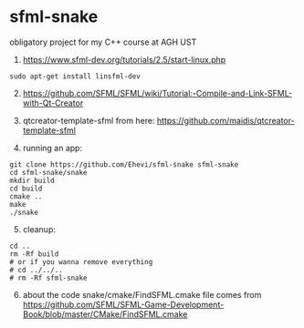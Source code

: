 # sfml-snake
obligatory project for my C++ course at AGH UST

1. https://www.sfml-dev.org/tutorials/2.5/start-linux.php

```
sudo apt-get install linsfml-dev
```

2. https://github.com/SFML/SFML/wiki/Tutorial:-Compile-and-Link-SFML-with-Qt-Creator

3. qtcreator-template-sfml from here:
https://github.com/maidis/qtcreator-template-sfml

4. running an app:
```
git clone https://github.com/Ehevi/sfml-snake sfml-snake
cd sfml-snake/snake
mkdir build
cd build
cmake ..
make
./snake
```

5. cleanup:
```
cd ..
rm -Rf build
# or if you wanna remove everything
# cd ../../..
# rm -Rf sfml-snake
```

6. about the code
snake/cmake/FindSFML.cmake file comes from https://github.com/SFML/SFML-Game-Development-Book/blob/master/CMake/FindSFML.cmake
